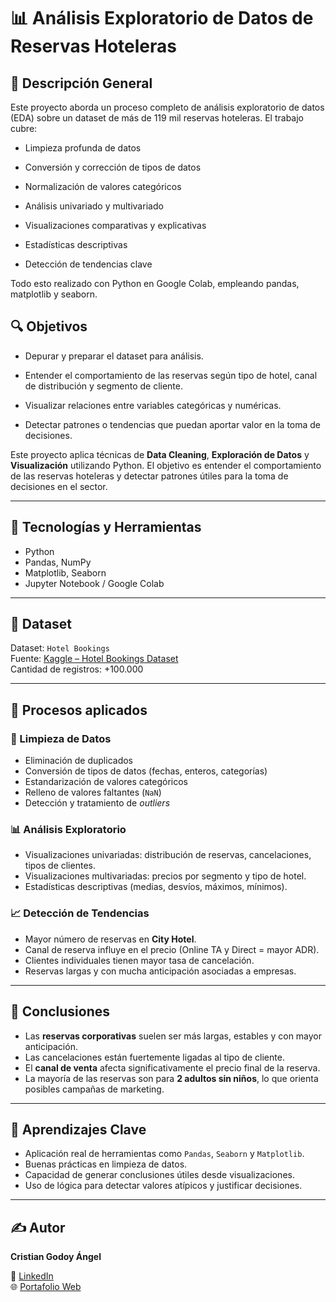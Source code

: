 # 📊 Análisis Exploratorio de Datos de Reservas Hoteleras



## 🧾 Descripción General
Este proyecto aborda un proceso completo de análisis exploratorio de datos (EDA) sobre un dataset de más de 119 mil reservas hoteleras. El trabajo cubre:


- Limpieza profunda de datos

- Conversión y corrección de tipos de datos

- Normalización de valores categóricos

- Análisis univariado y multivariado

- Visualizaciones comparativas y explicativas

- Estadísticas descriptivas

- Detección de tendencias clave

Todo esto realizado con Python en Google Colab, empleando pandas, matplotlib y seaborn.


## 🔍 Objetivos

- Depurar y preparar el dataset para análisis.

- Entender el comportamiento de las reservas según tipo de hotel, canal de distribución y segmento de cliente.

- Visualizar relaciones entre variables categóricas y numéricas.

- Detectar patrones o tendencias que puedan aportar valor en la toma de decisiones.



Este proyecto aplica técnicas de **Data Cleaning**, **Exploración de Datos** y **Visualización** utilizando Python. El objetivo es entender el comportamiento de las reservas hoteleras y detectar patrones útiles para la toma de decisiones en el sector.

---

## 🧰 Tecnologías y Herramientas

- Python
- Pandas, NumPy
- Matplotlib, Seaborn
- Jupyter Notebook / Google Colab

---

## 📂 Dataset

Dataset: `Hotel Bookings`  
Fuente: [Kaggle – Hotel Bookings Dataset](https://www.kaggle.com/datasets/jessemostipak/hotel-booking-demand)  
Cantidad de registros: +100.000

---

## 🔧 Procesos aplicados

### 🧹 Limpieza de Datos
- Eliminación de duplicados
- Conversión de tipos de datos (fechas, enteros, categorías)
- Estandarización de valores categóricos
- Relleno de valores faltantes (`NaN`)
- Detección y tratamiento de *outliers*

### 📊 Análisis Exploratorio
- Visualizaciones univariadas: distribución de reservas, cancelaciones, tipos de clientes.
- Visualizaciones multivariadas: precios por segmento y tipo de hotel.
- Estadísticas descriptivas (medias, desvíos, máximos, mínimos).

### 📈 Detección de Tendencias
- Mayor número de reservas en **City Hotel**.
- Canal de reserva influye en el precio (Online TA y Direct = mayor ADR).
- Clientes individuales tienen mayor tasa de cancelación.
- Reservas largas y con mucha anticipación asociadas a empresas.

---

## 📌 Conclusiones

- Las **reservas corporativas** suelen ser más largas, estables y con mayor anticipación.
- Las cancelaciones están fuertemente ligadas al tipo de cliente.
- El **canal de venta** afecta significativamente el precio final de la reserva.
- La mayoría de las reservas son para **2 adultos sin niños**, lo que orienta posibles campañas de marketing.

---

## 🎯 Aprendizajes Clave

- Aplicación real de herramientas como `Pandas`, `Seaborn` y `Matplotlib`.
- Buenas prácticas en limpieza de datos.
- Capacidad de generar conclusiones útiles desde visualizaciones.
- Uso de lógica para detectar valores atípicos y justificar decisiones.

---

## ✍️ Autor

**Cristian Godoy Ángel**  
 
🔗 [LinkedIn](https://www.linkedin.com/in/cristiangodoyangel)  
🌐 [Portafolio Web](https://www.cristiangodoyangel.dev)

